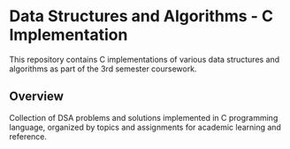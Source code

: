 # Data Structures and Algorithms - C Implementation

This repository contains C implementations of various data structures and algorithms as part of the 3rd semester coursework.

## Overview
Collection of DSA problems and solutions implemented in C programming language, organized by topics and assignments for academic learning and reference.

